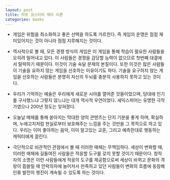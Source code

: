 ```yaml
---
layout: post
title: 라프 코스터의 재미 이론
categories: books
---
```


- 게임은 위험을 최소화하고 좋은 선택을 하도록 가르친다.
즉 게임의 운명은 점점 재미있어지는 것이 아니라 점점 지루해지는 것이다.

- 역사적으로 볼 때, 모든 경쟁 방식의 게임은 이 게임을 통해 학습이 필요한 사람들을 오히려 밀어내고 있다. 이 사람들은 경쟁을 감당할 능력이 없으므로 첫번째 대결에서 탈락하기 때문이다.
이것이 기술 숙달 문제의 본질이다. 또한 이것은 많은 사람들이 기술을 요하지 않는 게임을 선호하는 이유이기도 하다. 기술을 요구하지 않는 게임을 선호하는 사람들은 분명히 자신의 두뇌를 충분히 사용하지 못하고 있는 것이다.

- 우리가 기억하는 예술은 우리에게 새로운 시야를 열어준 것들이었으며, 당대에 인기를 구사했느냐 그렇지 않느냐는 대개 역사적 우연이었다. 셰익스피어는 유명한 극작가였으나 200년 정도는 잊혀졌다.

- 오늘날 매체를 통해 쏟아지는 막대한 양의 콘텐츠는 단지 기분을 좋게 하며, 확실하며, 누에고치처럼 현실로부터 보호해주는 느낌을 주는 것만을 그 목적으로 하고 있다. 우리는 이미 좋아하는 음악, 이미 알고있는 교훈, 그리고 예측한대로 행동하는 캐릭터에게 끌린다.

- 극단적으로 비관적인 관점에서 볼 때 이러한 매체는 무책임하다. 세상이 변화할 때, 이러한 매체에 길들여진 사람들은 적응할 도구를 갖지 못할 것이기 때문이다. 창작자의 소명은 이런 사람들에게 적응의 도구를 제공함으로써 세상이 바뀌고 문화의 격랑이 휩쓸릴 때 안락의자에 늘어저서 만족하고 있던 사람들이 변화의 흐름에 동참해 인류 발전의 행진이 계속될 수 있도록 하는 것이다.